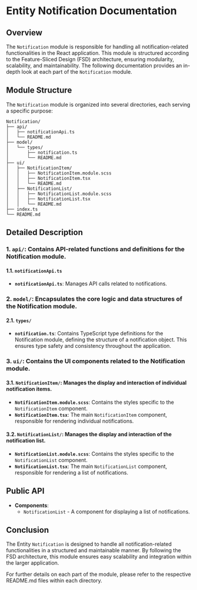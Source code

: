 # Entity Notification Documentation

## Overview
The `Notification` module is responsible for handling all notification-related functionalities in the React application. This module is structured according to the Feature-Sliced Design (FSD) architecture, ensuring modularity, scalability, and maintainability. The following documentation provides an in-depth look at each part of the `Notification` module.

## Module Structure
The `Notification` module is organized into several directories, each serving a specific purpose:
```text
Notification/
├── api/
│   ├── notificationApi.ts
│   └── README.md
├── model/
│   └── types/
│       ├── notification.ts
│       └── README.md
├── ui/
│   ├── NotificationItem/
│   │   ├── NotificationItem.module.scss
│   │   ├── NotificationItem.tsx
│   │   └── README.md
│   ├── NotificationList/
│   │   ├── NotificationList.module.scss
│   │   ├── NotificationList.tsx
│   │   └── README.md
├── index.ts
└── README.md
```

## Detailed Description

### 1. `api/`: Contains API-related functions and definitions for the Notification module.

#### 1.1. `notificationApi.ts`
- **`notificationApi.ts`**: Manages API calls related to notifications. 

### 2. `model/`: Encapsulates the core logic and data structures of the Notification module.

#### 2.1. `types/`
- **`notification.ts`**: Contains TypeScript type definitions for the Notification module, defining the structure of a notification object. This ensures type safety and consistency throughout the application.

### 3. `ui/`: Contains the UI components related to the Notification module.

#### 3.1. `NotificationItem/`: Manages the display and interaction of individual notification items.
- **`NotificationItem.module.scss`**: Contains the styles specific to the `NotificationItem` component.
- **`NotificationItem.tsx`**: The main `NotificationItem` component, responsible for rendering individual notifications.

#### 3.2. `NotificationList/`: Manages the display and interaction of the notification list.
- **`NotificationList.module.scss`**: Contains the styles specific to the `NotificationList` component.
- **`NotificationList.tsx`**: The main `NotificationList` component, responsible for rendering a list of notifications.

## Public API

- **Components**:
    - `NotificationList` - A component for displaying a list of notifications.

## Conclusion
The Entity `Notification` is designed to handle all notification-related functionalities in a structured and maintainable manner. By following the FSD architecture, this module ensures easy scalability and integration within the larger application.

For further details on each part of the module, please refer to the respective README.md files within each directory.
